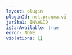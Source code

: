 ```yaml
---
layout: plugin
pluginId: net.praqma.vi
jarSha1: INVALID
isJarAvailable: true
error: NONE
violations: []

---
```

